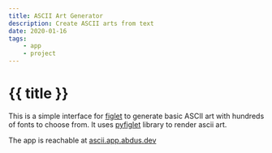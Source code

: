 ```yaml
---
title: ASCII Art Generator
description: Create ASCII arts from text
date: 2020-01-16
tags:
    - app
    - project
---
```


# {{ title }}

This is a simple interface for [figlet][figlet] to generate basic ASCII art with hundreds of fonts to choose from. 
It uses [pyfiglet][pyfiglet] library to render ascii art.

The app is reachable at [ascii.app.abdus.dev][ascii]

[ascii]: https://ascii.app.abdus.dev/
[figlet]: http://www.figlet.org/
[pyfiglet]: https://github.com/pwaller/pyfiglet
